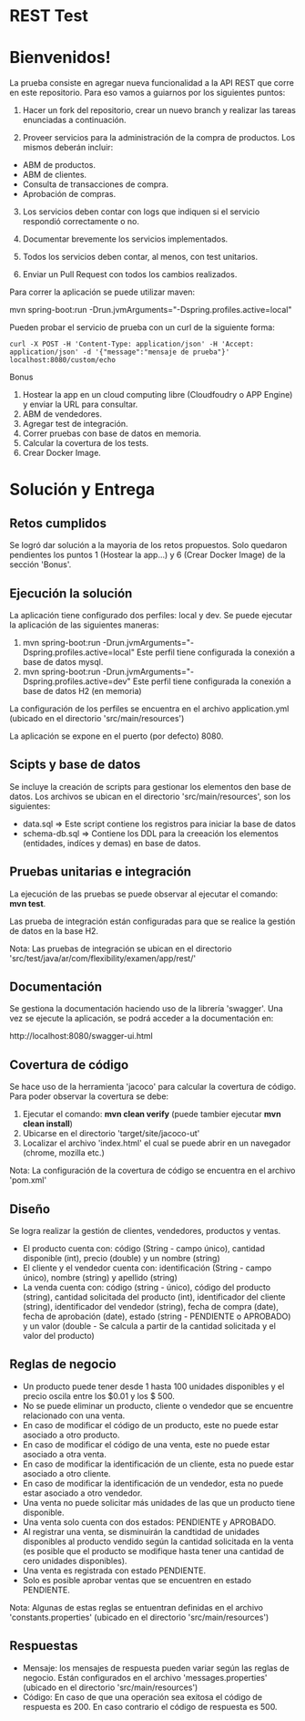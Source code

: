 # REST Test

# Bienvenidos!

La prueba consiste en agregar nueva funcionalidad a la API REST que corre en este repositorio. Para eso vamos a guiarnos por los siguientes puntos:

1) Hacer un fork del repositorio, crear un nuevo branch y realizar las tareas enunciadas a continuación.

2) Proveer servicios para la administración de la compra de productos. Los mismos deberán incluir:
- ABM de productos.
- ABM de clientes.
- Consulta de transacciones de compra.
- Aprobación de compras.
 
3) Los servicios deben contar con logs que indiquen si el servicio respondió correctamente o no.
  
4) Documentar brevemente los servicios implementados.
 
5) Todos los servicios deben contar, al menos, con test unitarios.
 
6) Enviar un Pull Request con todos los cambios realizados. 

Para correr la aplicación se puede utilizar maven: 

mvn spring-boot:run -Drun.jvmArguments="-Dspring.profiles.active=local"

Pueden probar el servicio de prueba con un curl de la siguiente forma:

`curl -X POST -H 'Content-Type: application/json' -H 'Accept: application/json' -d '{"message":"mensaje de prueba"}' localhost:8080/custom/echo `

Bonus

1) Hostear la app en un cloud computing libre (Cloudfoudry o APP Engine) y enviar la URL para consultar.
2) ABM de vendedores.
3) Agregar test de integración.
4) Correr pruebas con base de datos en memoria.
5) Calcular la covertura de los tests.
6) Crear Docker Image.

# Solución y Entrega

## Retos cumplidos

Se logró dar solución a la mayoria de los retos propuestos. Solo quedaron pendientes los puntos 1 (Hostear la app...) y 6 (Crear Docker Image) de la sección 'Bonus'.

## Ejecución la solución

La aplicación tiene configurado dos perfiles: local y dev. Se puede ejecutar la aplicación de las siguientes maneras:

1) mvn spring-boot:run -Drun.jvmArguments="-Dspring.profiles.active=local"	Este perfil tiene configurada la conexión a base de datos mysql.
2) mvn spring-boot:run -Drun.jvmArguments="-Dspring.profiles.active=dev"	Este perfil tiene configurada la conexión a base de datos H2 (en memoria)

La configuración de los perfiles se encuentra en el archivo application.yml (ubicado en el directorio 'src/main/resources')

La aplicación se expone en el puerto (por defecto) 8080.

## Scipts y base de datos

Se incluye la creación de scripts para gestionar los elementos den base de datos. Los archivos se ubican en el directorio 'src/main/resources', son los siguientes:

- data.sql => Este script contiene los registros para iniciar la base de datos
- schema-db.sql => Contiene los DDL para la creeación los elementos (entidades, indíces y demas) en base de datos.

## Pruebas unitarias e integración

La ejecución de las pruebas se puede observar al ejecutar el comando: **mvn test**. 

Las prueba de integración están configuradas para que se realice la gestión de datos en la base H2. 

Nota: Las pruebas de integración se ubican en el directorio 'src/test/java/ar/com/flexibility/examen/app/rest/'

## Documentación

Se gestiona la documentación haciendo uso de la librería 'swagger'. Una vez se ejecute la aplicación, se podrá acceder a la documentación en:

http://localhost:8080/swagger-ui.html

## Covertura de código

Se hace uso de la herramienta 'jacoco' para calcular la covertura de código. 
Para poder observar la covertura se debe:
1) Ejecutar el comando: **mvn clean verify** (puede tambier ejecutar **mvn clean install**)
2) Ubicarse en el directorio 'target/site/jacoco-ut'
3) Localizar el archivo 'index.html' el cual se puede abrir en un navegador (chrome, mozilla etc.)

Nota: La configuración de la covertura de código se encuentra en el archivo 'pom.xml'

## Diseño

Se logra realizar la gestión de clientes, vendedores, productos y ventas.

- El producto cuenta con: código (String - campo único), cantidad disponible (int), precio (double) y un nombre (string)
- El cliente y el vendedor cuenta con: identificación (String - campo único), nombre (string) y apellido (string)
- La venda cuenta con: código (string - único), código del producto (string), cantidad solicitada del producto (int), identificador del cliente (string), identificador del vendedor (string), fecha de compra (date), fecha de aprobación (date), estado (string - PENDIENTE o APROBADO) y un valor (double - Se calcula a partir de la cantidad solicitada y el valor del producto)

## Reglas de negocio

- Un producto puede tener desde 1 hasta 100 unidades disponibles y el precio oscila entre los $0.01 y los $ 500.
- No se puede eliminar un producto, cliente o vendedor que se encuentre relacionado con una venta.
- En caso de modificar el código de un producto, este no puede estar asociado a otro producto.
- En caso de modificar el código de una venta, este no puede estar asociado a otra venta.
- En caso de modificar la identificación de un cliente, esta no puede estar asociado a otro cliente.
- En caso de modificar la identificación de un vendedor, esta no puede estar asociado a otro vendedor.
- Una venta no puede solicitar más unidades de las que un producto tiene disponible.
- Una venta solo cuenta con dos estados: PENDIENTE y APROBADO.
- Al registrar una venta, se disminuirán la candtidad de unidades disponibles al producto vendido según la cantidad solicitada en la venta (es posible que el producto se modifique hasta tener una cantidad de cero unidades disponibles).
- Una venta es registrada con estado PENDIENTE.
- Solo es posible aprobar ventas que se encuentren en estado PENDIENTE.

Nota: Algunas de estas reglas se entuentran definidas en el archivo 'constants.properties' (ubicado en el directorio 'src/main/resources')

## Respuestas

- Mensaje: los mensajes de respuesta pueden variar según las reglas de negocio. Están configurados en el archivo 'messages.properties' (ubicado en el directorio 'src/main/resources')
- Código: En caso de que una operación sea exitosa el código de respuesta es 200. En caso contrario el código de respuesta es 500.
